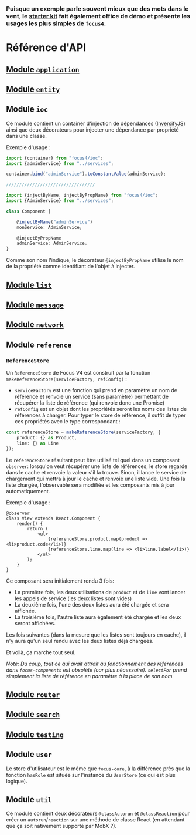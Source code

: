 ### Puisque un exemple parle souvent mieux que des mots dans le vent, le [starter kit](http://www.github.com/get-focus/focus4-starter-kit) fait également office de démo et présente les usages les plus simples de `focus4`.

# Référence d'API
## [Module `application`](application)
## [Module `entity`](entity)

## Module `ioc`
Ce module contient un container d'injection de dépendances ([InversifyJS](https://github.com/inversify/InversifyJS)) ainsi que deux décorateurs pour injecter une dépendance par propriété dans une classe.

Exemple d'usage :

```ts
import {container} from "focus4/ioc";
import {adminService} from "../services";

container.bind("adminService").toConstantValue(adminService);

//////////////////////////////////

import {injectByName, injectByPropName} from "focus4/ioc";
import {AdminService} from "../services";

class Component {

    @injectByName("adminService")
    monService: AdminService;

    @injectByPropName
    adminService: AdminService;
}
```

Comme son nom l'indique, le décorateur `@injectByPropName` utilise le nom de la propriété comme identifiant de l'objet à injecter.

## [Module `list`](list)
## [Module `message`](message)
## [Module `network`](network)

## Module `reference`
### `ReferenceStore`
Un `ReferenceStore` de Focus V4 est construit par la fonction `makeReferenceStore(serviceFactory, refConfig)` :
* `serviceFactory` est une fonction qui prend en paramètre un nom de référence et renvoie un service (sans paramètre) permettant de récupérer la liste de référence (qui renvoie donc une Promise)
* `refConfig` est un objet dont les propriétés seront les noms des listes de références à charger. Pour typer le store de référence, il suffit de typer ces propriétés avec le type correspondant :

```ts
const referenceStore = makeReferenceStore(serviceFactory, {
    product: {} as Product,
    line: {} as Line
});
```

Le `referenceStore` résultant peut être utilisé tel quel dans un composant `observer`: lorsqu'on veut récupérer une liste de références, le store regarde dans le cache et renvoie la valeur s'il la trouve. Sinon, il lance le service de chargement qui mettra à jour le cache et renvoie une liste vide. Une fois la liste chargée, l'observable sera modifiée et les composants mis à jour automatiquement.

Exemple d'usage :

```tsx
@observer
class View extends React.Component {
    render() {
        return (
            <ul>
                {referenceStore.product.map(product => <li>product.code</li>)}
                {referenceStore.line.map(line => <li>line.label</li>)}
            </ul>
        );
    }
}
```

Ce composant sera initialement rendu 3 fois:
* La première fois, les deux utilisations de `product` et de `line` vont lancer les appels de service (les deux listes sont vides)
* La deuxième fois, l'une des deux listes aura été chargée et sera affichée.
* La troisième fois, l'autre liste aura également été chargée et les deux seront affichées.

Les fois suivantes (dans la mesure que les listes sont toujours en cache), il n'y aura qu'un seul rendu avec les deux listes déjà chargées.

Et voilà, ça marche tout seul.

*Note: Du coup, tout ce qui avait attrait au fonctionnement des références dans `focus-components` est obsolète (car plus nécessaire). `selectFor` prend simplement la liste de référence en paramètre à la place de son nom.*

## [Module `router`](router)
## [Module `search`](search)
## [Module `testing`](testing)

## Module `user`
Le store d'utilisateur est le même que `focus-core`, à la différence près que la fonction `hasRole` est située sur l'instance du `UserStore` (ce qui est plus logique).

## Module `util`
Ce module contient deux décorateurs `@classAutorun` et `@classReaction` pour créer un `autorun`/`reaction` sur une méthode de classe React (en attendant que ça soit nativement supporté par MobX ?).
